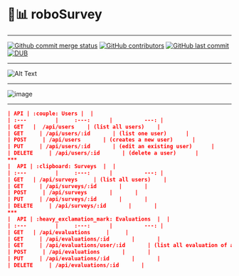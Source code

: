 # 🤖📊 roboSurvey
***
[![Github commit merge status](https://img.shields.io/github/commit-status/badges/shields/master/5d4ab86b1b5ddfb3c4a70a70bd19932c52603b8c.svg)](https://github.com/ofuen/roboSurvey)
[![GitHub contributors](https://img.shields.io/github/contributors/ofuen/roboSurvey.svg)](https://github.com/Dsalazar9/Project-2/)
[![GitHub last commit](https://img.shields.io/github/last-commit/ofuen/roboSurvey.svg)](https://github.com/Dsalazar9/Project-2/)
[![DUB](https://img.shields.io/dub/l/vibe-d.svg)](https://opensource.org/licenses/MIT)
***
![Alt Text](https://cdn.dribbble.com/users/37530/screenshots/2937858/drib_blink_bot.gif)
***
![image](https://user-images.githubusercontent.com/19554935/46582075-9f41a600-ca0f-11e8-9fca-caa81f0d27de.png)
***
```json
| API | :couple: Users |  |
| :---         |     :---:      |          ---: |
| GET   |  /api/users    | (list all users)    |
| GET     | /api/users/:id       | (list one user)      |
| POST     | /api/users       | (creates a new user)      |
| PUT     | /api/users/:id       | (edit an existing user)      |
| DELETE     | /api/users/:id       | (delete a user)      |
***
|  API | :clipboard: Surveys  |  |
| :---         |     :---:      |          ---: |
| GET   | /api/surveys     | (list all users)    |
| GET     | /api/surveys/:id       |       |
| POST     | /api/surveys       |       |
| PUT     | /api/surveys/:id       |       |
| DELETE     | /api/surveys/:id       |       |
***
|  API | :heavy_exclamation_mark: Evaluations  |  |
| :---         |     :---:      |          ---: |
| GET   | /api/evaluations     |     |
| GET     | /api/evaluations/:id       |       |
| GET     | /api/evaluations/user/:id       | (list all evaluation of a given user id)      |
| POST     | /api/evaluations       |       |
| PUT     | /api/evaluations/:id       |       |
| DELETE     | /api/evaluations/:id       |      
```
